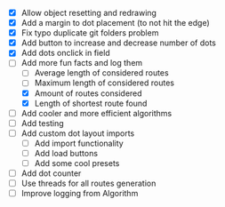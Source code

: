 - [x] Allow object resetting and redrawing
- [x] Add a margin to dot placement (to not hit the edge)
- [x] Fix typo duplicate git folders problem
- [x] Add button to increase and decrease number of dots
- [x] Add dots onclick in field
- [ ] Add more fun facts and log them
    - [ ] Average length of considered routes
    - [ ] Maximum length of considered routes
    - [x] Amount of routes considered
    - [x] Length of shortest route found
- [ ] Add cooler and more efficient algorithms
- [ ] Add testing
- [ ] Add custom dot layout imports
    - [ ] Add import functionality
    - [ ] Add load buttons
    - [ ] Add some cool presets
- [ ] Add dot counter
- [ ] Use threads for all routes generation
- [ ] Improve logging from Algorithm
